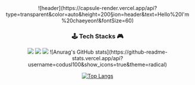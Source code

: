 <div align=center> 
![header](https://capsule-render.vercel.app/api?type=transparent&color=auto&height=200&section=header&text=Hello%20I'm%20chaeyeon!&fontSize=60)

### 🕹️ Tech Stacks 🎮 
<img src="https://img.shields.io/badge/Django-092E20?style=flat&logo=Django&logoColor=white">
<img src="https://img.shields.io/badge/React-61DAFB?style=flat&logo=React&logoColor=white">
<img src="https://img.shields.io/badge/Javascript-F7DF1E?style=flat&logo=Javascript&logoColor=white">
![Anurag's GitHub stats](https://github-readme-stats.vercel.app/api?username=codusl100&show_icons=true&theme=radical)

[![Top Langs](https://github-readme-stats.vercel.app/api/top-langs/?username=codusl100&layout=compact)](https://github.com/codusl100/github-readme-stats)
</div>
